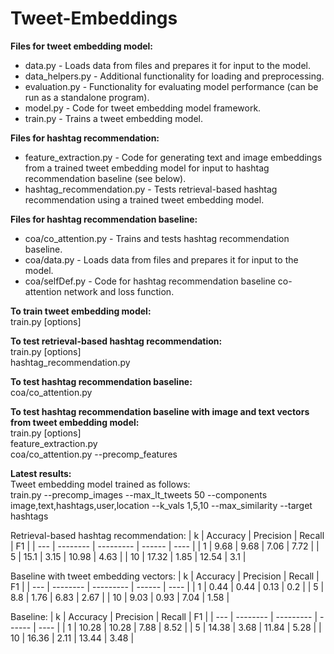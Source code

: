# Tweet-Embeddings

**Files for tweet embedding model:**
* data.py - Loads data from files and prepares it for input to the model.
* data_helpers.py - Additional functionality for loading and preprocessing.
* evaluation.py - Functionality for evaluating model performance (can be run as a standalone program).
* model.py - Code for tweet embedding model framework.
* train.py - Trains a tweet embedding model.

**Files for hashtag recommendation:**
* feature_extraction.py - Code for generating text and image embeddings from a trained tweet embedding model for input to hashtag recommendation baseline (see below).
* hashtag_recommendation.py - Tests retrieval-based hashtag recommendation using a trained tweet embedding model.

**Files for hashtag recommendation baseline:**
* coa/co_attention.py - Trains and tests hashtag recommendation baseline.
* coa/data.py - Loads data from files and prepares it for input to the model.
* coa/selfDef.py - Code for hashtag recommendation baseline co-attention network and loss function.

**To train tweet embedding model:**  
train.py [options]  

**To test retrieval-based hashtag recommendation:**  
train.py [options]  
hashtag_recommendation.py  

**To test hashtag recommendation baseline:**  
coa/co_attention.py  

**To test hashtag recommendation baseline with image and text vectors from tweet embedding model:**  
train.py [options]  
feature_extraction.py  
coa/co_attention.py --precomp_features  

**Latest results:**  
Tweet embedding model trained as follows:  
train.py --precomp_images --max_lt_tweets 50 --components image,text,hashtags,user,location --k_vals 1,5,10 --max_similarity --target hashtags  
  
Retrieval-based hashtag recommendation:
| k   | Accuracy | Precision | Recall | F1   |
| --- | -------- | --------- | ------ | ---- |
| 1   | 9.68     | 9.68      | 7.06   | 7.72 |
| 5   | 15.1     | 3.15      | 10.98  | 4.63 |
| 10  | 17.32    | 1.85      | 12.54  | 3.1  |

Baseline with tweet embedding vectors:
| k   | Accuracy | Precision | Recall | F1   |
| --- | -------- | --------- | ------ | ---- |
| 1   | 0.44     | 0.44      | 0.13   | 0.2  |
| 5   | 8.8      | 1.76      | 6.83   | 2.67 |
| 10  | 9.03     | 0.93      | 7.04   | 1.58 |

Baseline:
| k   | Accuracy | Precision | Recall | F1   |
| --- | -------- | --------- | ------ | ---- |
| 1   | 10.28    | 10.28     | 7.88   | 8.52 |
| 5   | 14.38    | 3.68      | 11.84  | 5.28 |
| 10  | 16.36    | 2.11      | 13.44  | 3.48 |
